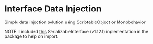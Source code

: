 # Interface Data Injection

Simple data injection solution using ScriptableObject or Monobehavior

NOTE: I included [this](https://github.com/Thundernerd/Unity3D-SerializableInterface) SerializableInterface (v1.12.1) inplementation in the package to help on import.
